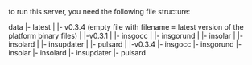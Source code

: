 

to run this server, you need the following file structure:



data
  |-  latest
  |     |- v0.3.4   (empty file with filename = latest version of the platform binary files)
  |
  |-v0.3.1
  |    |- insgocc
  |    |- insgorund
  |    |- insolar
  |    |- insolard
  |    |- insupdater
  |    |- pulsard
  |
  |-v0.3.4
       |- insgocc
       |- insgorund
       |- insolar
       |- insolard
       |- insupdater
       |- pulsard
  